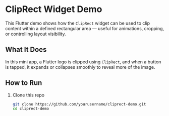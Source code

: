 # ClipRect Widget Demo

This Flutter demo shows how the `ClipRect` widget can be used to clip content within a defined rectangular area — useful for animations, cropping, or controlling layout visibility.

## What It Does

In this mini app, a Flutter logo is clipped using `ClipRect`, and when a button is tapped, it expands or collapses smoothly to reveal more of the image.

## How to Run

1. Clone this repo  
   ```bash
   git clone https://github.com/yourusername/cliprect-demo.git
   cd cliprect-demo
